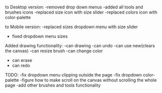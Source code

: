 to Desktop version:
-removed drop down menus
-added all tools and brushes icons
-replaced size icon with size slider
-replaced colors icon with color-palette

to Mobile version:
-replaced sizes dropdown menu with size slider
- fixed dropdown menu sizes

Added drawing functionality:
-can drawing
-can undo
-can use new(clears the canvas)
-can resize brush
-can change color
- can erase
- can redo

TODO:
-fix dropdown menu clipping outside the page
-fix dropdown color-palette
-figure how to make scroll on the canvas without scrolling the whole page
-add other brushes and tools functionality
